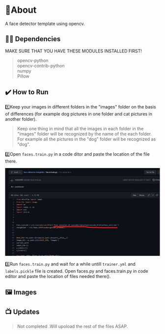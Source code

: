 

# 📝About
A face detector template using opencv.


## 👨‍💻 Dependencies
MAKE SURE THAT YOU HAVE THESE MODULES INSTALLED FIRST!
> opencv-python <br>
> opencv-contrib-python<br>
> numpy <br>
> Pillow<br>
## ✔️ How to Run
 
1️⃣Keep your images in different folders in the "images" folder on the basis of differences (for example dog pictures in one folder and cat pictures in another folder).
>Keep one thing in mind that all the images in each folder in the "images" folder will be recognized by the name of the each folder.<br>
>For example all the pictures in the "dog" folder will be recognized as "dog".

2️⃣Open ```faces.train.py``` in a code ditor and paste the location of the file there.

<img src="example1.jpg">



3️⃣Run   ```faces.train.py``` and wait for a while untill ```trainer.yml``` and ```labels.pickle``` file is created.
Open faces.py and faces.train.py in code editor and paste the location of files needed there().



## 🖼️ Images


## 📺 Updates
> Not completed .Will upoload the rest of the files ASAP.

